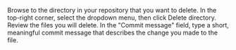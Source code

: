 Browse to the directory in your repository that you want to delete. In the top-right corner, select the dropdown menu, then click Delete directory. Review the files you will delete. In the "Commit message" field, type a short, meaningful commit message that describes the change you made to the file.
